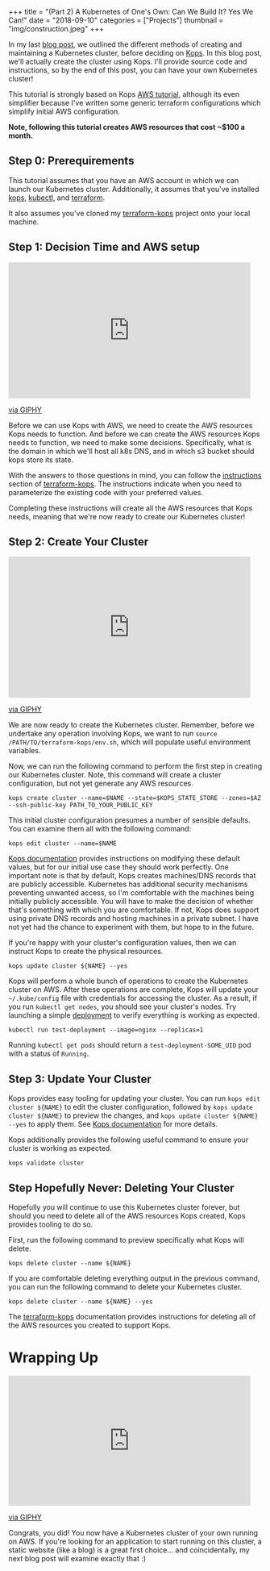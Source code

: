 +++
title = "(Part 2) A Kubernetes of One's Own: Can We Build It? Yes We Can!"
date = "2018-09-10"
categories = ["Projects"]
thumbnail = "img/construction.jpeg"
+++

In my last [blog post](/post/a-kubernetes-of-ones-own-part-1), we outlined the
different methods of creating and maintaining a Kubernetes cluster, before
deciding on [Kops](https://github.com/kubernetes/kops). In this blog post,
we'll actually create the cluster using Kops. I'll provide source code and
instructions, so by the end of this post, you can have your own Kubernetes
cluster!

This tutorial is strongly based on Kops [AWS
tutorial](https://github.com/kubernetes/kops/blob/master/docs/aws.md), although
its even simplifier because I've written some generic terraform configurations
which simplify initial AWS configuration.

**Note, following this tutorial creates AWS resources that cost ~$100 a month.**

## Step 0: Prerequirements

This tutorial assumes that you have an AWS account in which we can launch our
Kubernetes cluster. Additionally, it assumes that you've installed
[kops](https://github.com/kubernetes/kops),
[kubectl](https://kubernetes.io/docs/tasks/tools/install-kubectl/),
and [terraform](https://www.terraform.io/downloads.html).

It also assumes you've cloned my
[terraform-kops](https://github.com/mattjmcnaughton/terraform-kops) project onto
your local machine.

## Step 1: Decision Time and AWS setup

<iframe src="https://giphy.com/embed/l41YtfUCfOVUkiYcU" width="480" height="270"
frameBorder="0" class="giphy-embed" allowFullScreen></iframe><p><a
href="https://giphy.com/gifs/masterchef-chefs-home-cooks-masterchef-season-7-l41YtfUCfOVUkiYcU">via
GIPHY</a></p>

Before we can use Kops with AWS, we need to create the AWS resources Kops needs
to function. And before we can create the AWS resources Kops needs to function, we need to make
some decisions. Specifically, what is the domain in which we'll host all k8s
DNS, and in which s3 bucket should kops store its state.

With the answers to those questions in mind, you can follow the
[instructions](https://github.com/mattjmcnaughton/terraform-kops#instructions)
section of [terraform-kops](https://github.com/mattjmcnaughton/terraform-kops).
The instructions indicate when you need to parameterize the existing code with
your preferred values.

Completing these instructions will create all the AWS resources that Kops needs,
meaning that we're now ready to create our Kubernetes cluster!

## Step 2: Create Your Cluster

<iframe src="https://giphy.com/embed/OMeGDxdAsMPzW" width="480" height="280"
frameBorder="0" class="giphy-embed" allowFullScreen></iframe><p><a
href="https://giphy.com/gifs/funny-OMeGDxdAsMPzW">via GIPHY</a></p>

We are now ready to create the Kubernetes cluster. Remember, before we undertake
any operation involving Kops, we want to run `source
/PATH/TO/terraform-kops/env.sh`, which will populate useful environment
variables.

Now, we can run the following command to perform the first step in creating our
Kubernetes cluster. Note, this command will create a cluster configuration, but
not yet generate any AWS resources.

```
kops create cluster --name=$NAME --state=$KOPS_STATE_STORE --zones=$AZ --ssh-public-key PATH_TO_YOUR_PUBLIC_KEY
```

This initial cluster configuration presumes a number of sensible defaults. You
can examine them all with the following command:

```
kops edit cluster --name=$NAME
```

[Kops documentation](https://github.com/kubernetes/kops/tree/master/docs)
provides instructions on modifying these default values, but for our initial use
case they should work perfectly. One important note is that by default, Kops
creates machines/DNS records that are publicly accessible. Kubernetes has additional
security mechanisms preventing unwanted access, so I'm comfortable with the
machines being initially publicly accessible. You will have to make
the decision of whether that's something with which you are comfortable. If not, Kops
does support using private DNS records and hosting machines in a private subnet. I
have not yet had the chance to experiment with them, but hope to in the future.

If you're happy with your cluster's configuration values, then we can instruct
Kops to create the physical resources.

```
kops update cluster ${NAME} --yes
```

Kops will perform a whole bunch of operations to create the Kubernetes cluster
on AWS. After these operations are complete, Kops will update your `~/.kube/config` file with
credentials for accessing the cluster. As a result, if you run `kubectl get
nodes`, you should see your cluster's nodes. Try launching a simple
[deployment](https://kubernetes.io/docs/concepts/workloads/controllers/deployment/)
to verify everything is working as expected.

```
kubectl run test-deployment --image=nginx --replicas=1
```

Running `kubectl get pods` should return a `test-deployment-SOME_UID` pod with
a status of `Running`.

## Step 3: Update Your Cluster

Kops provides easy tooling for updating your cluster. You can run `kops edit
cluster ${NAME}` to edit the cluster configuration, followed by `kops update
cluster ${NAME}` to preview the changes, and `kops update cluster ${NAME} --yes`
to apply them. See [Kops
documentation](https://github.com/kubernetes/kops/blob/master/docs/changing_configuration.md)
for more details.

Kops additionally provides the following useful command to ensure your cluster
is working as expected.

```
kops validate cluster
```

## Step Hopefully Never: Deleting Your Cluster

Hopefully you will continue to use this Kubernetes cluster forever, but should
you need to delete all of the AWS resources Kops created, Kops provides tooling
to do so.

First, run the following command to preview specifically what Kops will delete.

```
kops delete cluster --name ${NAME}
```

If you are comfortable deleting everything output in the previous command, you
can run the following command to delete your Kubernetes cluster.

```
kops delete cluster --name ${NAME} --yes
```

The [terraform-kops](https://github.com/mattjmcnaughton/terraform-kops)
documentation provides instructions for deleting all of the AWS resources you
created to support Kops.

# Wrapping Up

<iframe src="https://giphy.com/embed/l2JJA5fbJ5o328Odi" width="480" height="258"
frameBorder="0" class="giphy-embed" allowFullScreen></iframe><p><a
href="https://giphy.com/gifs/cravetvcanada-funny-comedy-30-rock-l2JJA5fbJ5o328Odi">via
GIPHY</a></p>

Congrats, you did! You now have a Kubernetes cluster of your own running on AWS.
If you're looking for an application to start running on this cluster, a
static website (like a blog) is a great first choice... and coincidentally, my
next blog post will examine exactly that :)

